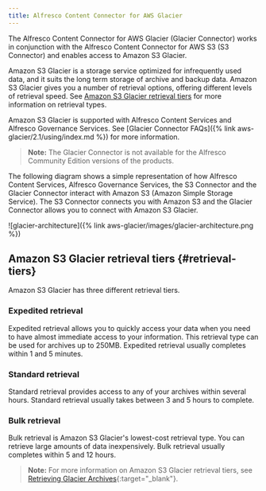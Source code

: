 ```yaml
---
title: Alfresco Content Connector for AWS Glacier
---
```


The Alfresco Content Connector for AWS Glacier (Glacier Connector) works in conjunction with the Alfresco Content Connector for AWS S3 (S3 Connector) and enables access to Amazon S3 Glacier.

Amazon S3 Glacier is a storage service optimized for infrequently used data, and it suits the long term storage of archive and backup data. Amazon S3 Glacier gives you a number of retrieval options, offering different levels of retrieval speed. See [Amazon S3 Glacier retrieval tiers](#retrieval-tiers) for more information on retrieval types.

Amazon S3 Glacier is supported with Alfresco Content Services and Alfresco Governance Services. See [Glacier Connector FAQs]({% link aws-glacier/2.1/using/index.md %}) for more information.

> **Note:** The Glacier Connector is not available for the Alfresco Community Edition versions of the products.

The following diagram shows a simple representation of how Alfresco Content Services, Alfresco Governance Services, the S3 Connector and the Glacier Connector interact with Amazon S3 (Amazon Simple Storage Service). The S3 Connector connects you with Amazon S3 and the Glacier Connector allows you to connect with Amazon S3 Glacier.

![glacier-architecture]({% link aws-glacier/images/glacier-architecture.png %})

## Amazon S3 Glacier retrieval tiers {#retrieval-tiers}

Amazon S3 Glacier has three different retrieval tiers.

### Expedited retrieval

Expedited retrieval allows you to quickly access your data when you need to have almost immediate access to your information. This retrieval type can be used for archives up to 250MB. Expedited retrieval usually completes within 1 and 5 minutes.

### Standard retrieval

Standard retrieval provides access to any of your archives within several hours. Standard retrieval usually takes between 3 and 5 hours to complete.

### Bulk retrieval

Bulk retrieval is Amazon S3 Glacier's lowest-cost retrieval type. You can retrieve large amounts of data inexpensively. Bulk retrieval usually completes within 5 and 12 hours.

> **Note:** For more information on Amazon S3 Glacier retrieval tiers, see [Retrieving Glacier Archives](https://docs.aws.amazon.com/amazonglacier/latest/dev/downloading-an-archive-two-steps.html){:target="_blank"}.
